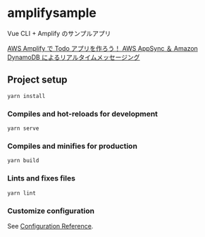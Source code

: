 # amplifysample

Vue CLI + Amplify のサンプルアプリ

[AWS Amplify で Todo アプリを作ろう！ AWS AppSync ＆ Amazon DynamoDB によるリアルタイムメッセージング](https://aws.amazon.com/jp/blogs/startup/event-report-amplify-handson/)

## Project setup
```
yarn install
```

### Compiles and hot-reloads for development
```
yarn serve
```

### Compiles and minifies for production
```
yarn build
```

### Lints and fixes files
```
yarn lint
```

### Customize configuration
See [Configuration Reference](https://cli.vuejs.org/config/).
